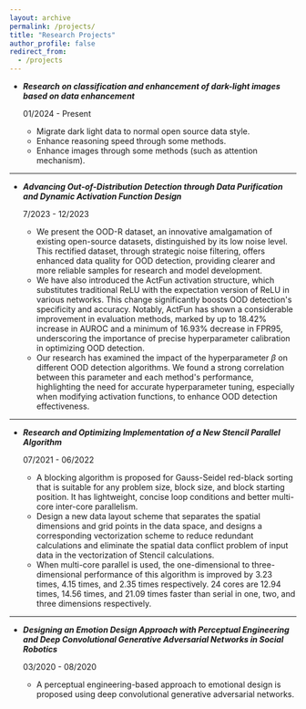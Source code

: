 ```yaml
---
layout: archive
permalink: /projects/
title: "Research Projects"
author_profile: false
redirect_from: 
  - /projects
---
```


* _**Research on classification and enhancement of dark-light images based on data enhancement**_

	01/2024 - Present

    * Migrate dark light data to normal open source data style.
    * Enhance reasoning speed through some methods.
    * Enhance images through some methods (such as attention mechanism).

<!-- <video width="225" height="500" controls style="display: block; margin: auto;">
  <source src="https://dl.dropboxusercontent.com/scl/fi/s2qr78r1dkvly9akcjj52/perfxLLM.mp4?rlkey=hnvzdwixacug3mw4ro1nxcnoo&dl=1" type="video/mp4">
</video> -->
---

* _**Advancing Out-of-Distribution Detection through Data Purification and Dynamic Activation Function Design**_

	7/2023 - 12/2023

    * We present the OOD-R dataset, an innovative amalgamation of existing open-source datasets, distinguished by its low noise level. This rectified dataset, through strategic noise filtering, offers enhanced data quality for OOD detection, providing clearer and more reliable samples for research and model development.
    * We have also introduced the ActFun activation structure, which substitutes traditional ReLU with the expectation version of ReLU in various networks. This change significantly boosts OOD detection's specificity and accuracy. Notably, ActFun has shown a considerable improvement in evaluation methods, marked by up to 18.42% increase in AUROC and a minimum of 16.93% decrease in FPR95, underscoring the importance of precise hyperparameter calibration in optimizing OOD detection.
    * Our research has examined the impact of the hyperparameter $\beta$ on different OOD detection algorithms. We found a strong correlation between this parameter and each method's performance, highlighting the need for accurate hyperparameter tuning, especially when modifying activation functions, to enhance OOD detection effectiveness.

---

* _**Research and Optimizing Implementation of a New Stencil Parallel Algorithm**_

    07/2021 - 06/2022                         

    * A blocking algorithm is proposed for Gauss-Seidel red-black sorting that is suitable for any problem size, block size, and block starting position. It has lightweight, concise loop conditions and better multi-core inter-core parallelism.
    * Design a new data layout scheme that separates the spatial dimensions and grid points in the data space, and designs a corresponding vectorization scheme to reduce redundant calculations and eliminate the spatial data conflict problem of input data in the vectorization of Stencil calculations.
    * When multi-core parallel is used, the one-dimensional to three-dimensional performance of this algorithm is improved by 3.23 times, 4.15 times, and 2.35 times respectively. 24 cores are 12.94 times, 14.56 times, and 21.09 times faster than serial in one, two, and three dimensions respectively.

---

* _**Designing an Emotion Design Approach with Perceptual Engineering and Deep Convolutional Generative Adversarial Networks in Social Robotics**_	

    03/2020 - 08/2020                                          

    * A perceptual engineering-based approach to emotional design is proposed using deep convolutional generative adversarial networks.
